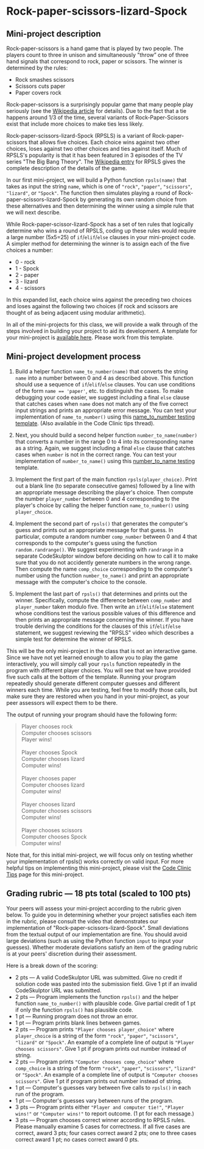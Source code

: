 # Rock-paper-scissors-lizard-Spock
## Mini-project description

Rock-paper-scissors is a hand game that is played by two people. The players count to three in unison and simultaneously "throw” one of three hand signals that correspond to rock, paper or scissors. The winner is determined by the rules:

- Rock smashes scissors
- Scissors cuts paper
- Paper covers rock

Rock-paper-scissors is a surprisingly popular game that many people play seriously (see the [Wikipedia article](http://en.wikipedia.org/wiki/Rock_paper_scissors) for details). Due to the fact that a tie happens around 1/3 of the time, several variants of Rock-Paper-Scissors exist that include more choices to make ties less likely.

Rock-paper-scissors-lizard-Spock (RPSLS) is a variant of Rock-paper-scissors that allows five choices. Each choice wins against two other choices, loses against two other choices and ties against itself. Much of RPSLS's popularity is that it has been featured in 3 episodes of the TV series "The Big Bang Theory". The [Wikipedia entry](https://en.wikipedia.org/wiki/Rock-paper-scissors#Additional_weapons) for RPSLS gives the complete description of the details of the game.

In our first mini-project, we will build a Python function `rpsls(name)` that takes as input the string `name`, which is one of `"rock"`, `"paper"`, `"scissors"`, `"lizard"`, or `"Spock"`. The function then simulates playing a round of Rock-paper-scissors-lizard-Spock by generating its own random choice from these alternatives and then determining the winner using a simple rule that we will next describe.

While Rock-paper-scissor-lizard-Spock has a set of ten rules that logically determine who wins a round of RPSLS, coding up these rules would require a large number (5x5=25) of `if`/`elif`/`else` clauses in your mini-project code. A simpler method for determining the winner is to assign each of the five choices a number:

- 0 - rock
- 1 - Spock
- 2 - paper
- 3 - lizard
- 4 - scissors

In this expanded list, each choice wins against the preceding two choices and loses against the following two choices (if rock and scissors are thought of as being adjacent using modular arithmetic).

In all of the mini-projects for this class, we will provide a walk through of the steps involved in building your project to aid its development. A template for your mini-project is [available here](http://www.codeskulptor.org/#examples-rpsls_template.py). Please work from this template.

## Mini-project development process

1. Build a helper function `name_to_number(name)` that converts the string `name` into a number between 0 and 4 as described above. This function should use a sequence of `if`/`elif`/`else` clauses. You can use conditions of the form `name == 'paper'`, etc. to distinguish the cases. To make debugging your code easier, we suggest including a final `else` clause that catches cases when `name` does not match any of the five correct input strings and prints an appropriate error message. You can test your implementation of `name_to_number()` using this [name_to_number testing template](http://www.codeskulptor.org/#examples-name_to_number_template.py). (Also available in the Code Clinic tips thread).

2. Next, you should build a second helper function `number_to_name(number)` that converts a number in the range 0 to 4 into its corresponding name as a string. Again, we suggest including a final `else` clause that catches cases when `number` is not in the correct range. You can test your implementation of `number_to_name()` using this [number_to_name testing](http://www.codeskulptor.org/#examples-number_to_name_template.py) template.

3. Implement the first part of the main function `rpsls(player_choice)`. Print out a blank line (to separate consecutive games) followed by a line with an appropriate message describing the player's choice. Then compute the number `player_number` between 0 and 4 corresponding to the player's choice by calling the helper function `name_to_number()` using `player_choice`.

4. Implement the second part of `rpsls()` that generates the computer's guess and prints out an appropriate message for that guess. In particular, compute a random number `comp_number` between 0 and 4 that corresponds to the computer's guess using the function `random.randrange()`. We suggest experimenting with `randrange` in a separate CodeSkulptor window before deciding on how to call it to make sure that you do not accidently generate numbers in the wrong range. Then compute the name `comp_choice` corresponding to the computer's number using the function `number_to_name()` and print an appropriate message with the computer's choice to the console.

5. Implement the last part of `rpsls()` that determines and prints out the winner. Specifically, compute the difference between `comp_number` and `player_number` taken modulo five. Then write an `if`/`elif`/`else` statement whose conditions test the various possible values of this difference and then prints an appropriate message concerning the winner. If you have trouble deriving the conditions for the clauses of this `if`/`elif`/`else` statement, we suggest reviewing the "RPSLS" video which describes a simple test for determine the winner of RPSLS.

This will be the only mini-project in the class that is not an interactive game. Since we have not yet learned enough to allow you to play the game interactively, you will simply call your `rpsls` function repeatedly in the program with different player choices. You will see that we have provided five such calls at the bottom of the template. Running your program repeatedly should generate different computer guesses and different winners each time. While you are testing, feel free to modify those calls, but make sure they are restored when you hand in your mini-project, as your peer assessors will expect them to be there.

The output of running your program should have the following form:

>Player chooses rock<br>
>Computer chooses scissors<br>
>Player wins!<br>
><br>
>Player chooses Spock<br>
>Computer chooses lizard<br>
>Computer wins!<br>
><br>
>Player chooses paper<br>
>Computer chooses lizard<br>
>Computer wins!<br>
><br>
>Player chooses lizard<br>
>Computer chooses scissors<br>
>Computer wins!<br>
><br>
>Player chooses scissors<br>
>Computer chooses Spock<br>
>Computer wins!<br>

Note that, for this initial mini-project, we will focus only on testing whether your implementation of rpsls() works correctly on valid input. For more helpful tips on implementing this mini-project, please visit the [Code Clinic Tips](https://www.coursera.org/learn/interactivepython1/supplement/NlFfP/code-clinic-tips) page for this mini-project.

## Grading rubric — 18 pts total (scaled to 100 pts)

Your peers will assess your mini-project according to the rubric given below. To guide you in determining whether your project satisfies each item in the rubric, please consult the video that demonstrates our implementation of "Rock-paper-scissors-lizard-Spock". Small deviations from the textual output of our implementation are fine. You should avoid large deviations (such as using the Python function `input` to input your guesses). Whether moderate deviations satisfy an item of the grading rubric is at your peers' discretion during their assessment.

Here is a break down of the scoring:

- 2 pts — A valid CodeSkulptor URL was submitted. Give no credit if solution code was pasted into the submission field. Give 1 pt if an invalid CodeSkulptor URL was submitted.
- 2 pts — Program implements the function `rpsls()` and the helper function `name_to_number()` with plausible code. Give partial credit of 1 pt if only the function `rpsls()` has plausible code.
- 1 pt — Running program does not throw an error.
- 1 pt — Program prints blank lines between games.
- 2 pts — Program prints `"Player chooses player_choice"` where `player_choice` is a string of the form `"rock"`, `"paper"`, `"scissors"`, `"lizard"` or `"Spock"`. An example of a complete line of output is `"Player chooses scissors"`. Give 1 pt if program prints out number instead of string.
- 2 pts — Program prints `"Computer chooses comp_choice"` where `comp_choice` is a string of the form `"rock"`, `"paper"`, `"scissors"`, `"lizard"` or `"Spock"`. An example of a complete line of output is `"Computer chooses scissors"`. Give 1 pt if program prints out number instead of string.
- 1 pt — Computer's guesses vary between five calls to `rpsls()` in each run of the program.
- 1 pt — Computer's guesses vary between runs of the program.
- 3 pts — Program prints either `"Player and computer tie!"`, `"Player wins!"` or `"Computer wins!"` to report outcome. (1 pt for each message.)
- 3 pts — Program chooses correct winner according to RPSLS rules. Please manually examine 5 cases for correctness. If all five cases are correct, award 3 pts; four cases correct award 2 pts; one to three cases correct award 1 pt; no cases correct award 0 pts.
